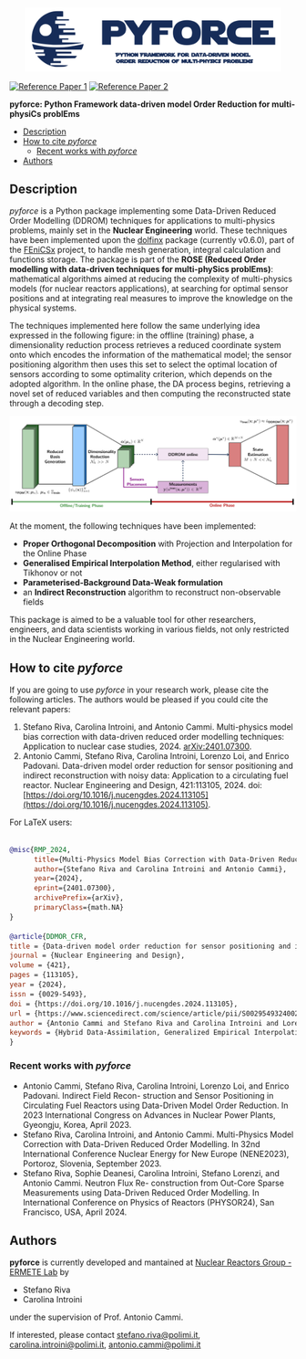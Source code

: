 <p align="center">
  <a href="https://github.com/ERMETE-Lab" target="_blank" >
    <img alt="pyforce" src="./images/immy_pyforce2.png" width="450" />
  </a>
</p>

[![Reference Paper 1](https://img.shields.io/badge/Reference%20Paper%201-arXiv:%202401.07300-gray?labelColor=blue&style=flat&link=https://arxiv.org/abs/2401.07300)](https://arxiv.org/abs/2401.07300) [![Reference Paper 2](https://img.shields.io/badge/Reference%20Paper%202-10.1016/j.nucengdes.2024.113105-gray?labelColor=blue&style=flat&link=https://www.sciencedirect.com/science/article/pii/S002954932400205X)](https://www.sciencedirect.com/science/article/pii/S002954932400205X)

**pyforce: Python Framework data-driven model Order Reduction for multi-physiCs problEms** 

- [Description](#description)
- [How to cite *pyforce*](#how-to-cite-pyforce)
  - [Recent works with *pyforce*](#recent-works-with-pyforce)
- [Authors](#authors)

## Description

*pyforce* is a Python package implementing some Data-Driven Reduced Order Modelling (DDROM) techniques for applications to multi-physics problems, mainly set in the **Nuclear Engineering** world. These techniques have been implemented upon the [dolfinx](https://github.com/FEniCS/dolfinx) package (currently v0.6.0), part of the [FEniCSx](https://fenicsproject.org/) project, to handle mesh generation, integral calculation and functions storage. The package is part of the **ROSE (Reduced Order modelling with data-driven techniques for multi-phySics problEms)**: mathematical algorithms aimed at reducing the complexity of multi-physics models (for nuclear reactors applications), at searching for optimal sensor positions and at integrating real measures to improve the knowledge on the physical systems.

The techniques implemented here follow the same underlying idea expressed in the following figure: in the offline (training) phase, a dimensionality reduction process retrieves a reduced coordinate system onto which encodes the information of the mathematical model; the sensor positioning algorithm then uses this set to select the optimal location of sensors according to some optimality criterion, which depends on the adopted algorithm. In the online phase, the DA process begins, retrieving a novel set of reduced variables and then computing the reconstructed state through a decoding step.

<p align="center">
  <img alt="DDROMstructure" src="images/tie_frighter.svg" width="850" />
  </a>
</p>

At the moment, the following techniques have been implemented:

- **Proper Orthogonal Decomposition** with Projection and Interpolation for the Online Phase
- **Generalised Empirical Interpolation Method**, either regularised with Tikhonov or not
- **Parameterised-Background Data-Weak formulation**
- an **Indirect Reconstruction** algorithm to reconstruct non-observable fields

This package is aimed to be a valuable tool for other researchers, engineers, and data scientists working in various fields, not only restricted in the Nuclear Engineering world. 

## How to cite *pyforce*

If you are going to use *pyforce* in your research work, please cite the following articles. 
The authors would be pleased if you could cite the relevant papers:

1. Stefano Riva, Carolina Introini, and Antonio Cammi. Multi-physics model bias correction with data-driven reduced order modelling techniques: Application to nuclear case studies, 2024. [arXiv:2401.07300](http://arxiv.org/abs/2401.07300).
2. Antonio Cammi, Stefano Riva, Carolina Introini, Lorenzo Loi, and Enrico Padovani. Data-driven model order reduction for sensor positioning and indirect reconstruction with noisy data: Application to a circulating fuel reactor. Nuclear Engineering and Design, 421:113105, 2024. doi:[https://doi.org/10.1016/j.nucengdes.2024.113105](https://doi.org/10.1016/j.nucengdes.2024.113105).

For LaTeX users:

```bibtex

@misc{RMP_2024,
      title={Multi-Physics Model Bias Correction with Data-Driven Reduced Order Modelling Techniques: Application to Nuclear Case Studies}, 
      author={Stefano Riva and Carolina Introini and Antonio Cammi},
      year={2024},
      eprint={2401.07300},
      archivePrefix={arXiv},
      primaryClass={math.NA}
}

@article{DDMOR_CFR,
title = {Data-driven model order reduction for sensor positioning and indirect reconstruction with noisy data: Application to a Circulating Fuel Reactor},
journal = {Nuclear Engineering and Design},
volume = {421},
pages = {113105},
year = {2024},
issn = {0029-5493},
doi = {https://doi.org/10.1016/j.nucengdes.2024.113105},
url = {https://www.sciencedirect.com/science/article/pii/S002954932400205X},
author = {Antonio Cammi and Stefano Riva and Carolina Introini and Lorenzo Loi and Enrico Padovani},
keywords = {Hybrid Data-Assimilation, Generalized Empirical Interpolation Method, Indirect Reconstruction, Sensors positioning, Molten Salt Fast Reactor, Noisy data},
}

```

### Recent works with *pyforce*

- Antonio Cammi, Stefano Riva, Carolina Introini, Lorenzo Loi, and Enrico Padovani. Indirect Field Recon- struction and Sensor Positioning in Circulating Fuel Reactors using Data-Driven Model Order Reduction. In 2023 International Congress on Advances in Nuclear Power Plants, Gyeongju, Korea, April 2023.
- Stefano Riva, Carolina Introini, and Antonio Cammi. Multi-Physics Model Correction with Data-Driven Reduced Order Modelling. In 32nd International Conference Nuclear Energy for New Europe (NENE2023), Portoroz, Slovenia, September 2023.
- Stefano Riva, Sophie Deanesi, Carolina Introini, Stefano Lorenzi, and Antonio Cammi. Neutron Flux Re- construction from Out-Core Sparse Measurements using Data-Driven Reduced Order Modelling. In International Conference on Physics of Reactors (PHYSOR24), San Francisco, USA, April 2024.

## Authors

**pyforce** is currently developed and mantained at [Nuclear Reactors Group - ERMETE Lab](https://github.com/ERMETE-Lab) by

- Stefano Riva
- Carolina Introini

under the supervision of Prof. Antonio Cammi.

If interested, please contact stefano.riva@polimi.it, carolina.introini@polimi.it, antonio.cammi@polimi.it
